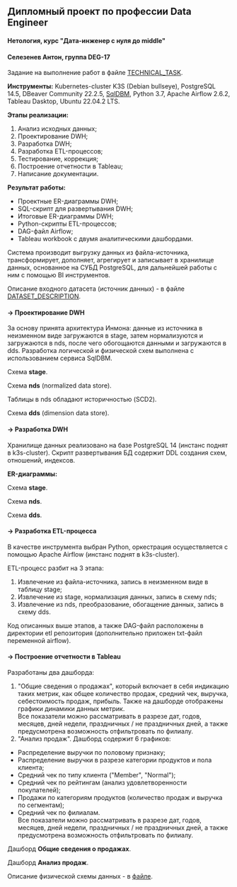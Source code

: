 
## Дипломный проект по профессии Data Engineer
#### Нетология, курс "Дата-инженер с нуля до middle"
#### Селезенев Антон, группа DEG-17

Задание на выполнение работ в файле [TECHNICAL_TASK](https://).

**Инструменты:** Kubernetes-cluster K3S (Debian bullseye), PostgreSQL 14.5, DBeaver Community 22.2.5, [SqlDBM](https://sqldbm.com), Python 3.7, Apache Airflow 2.6.2, Tableau Dasktop, Ubuntu 22.04.2 LTS. 

**Этапы реализации:**
1. Анализ исходных данных;
2. Проектирование DWH;
3. Разработка DWH;
4. Разработка ETL-процессов;
5. Тестирование, коррекция;
6. Построение отчетности в Tableau;
7. Написание документации.

**Результат работы:**
+ Проектные ER-диаграммы DWH;
+ SQL-скрипт для развертывания DWH;
+ Итоговые ER-диаграммы DWH;
+ Python-скрипты ETL-процессов;
+ DAG-файл Airflow;
+ Tableau workbook с двумя аналитическими дашбордами.

Система производит выгрузку данных из файла-источника, трансформирует, дополняет, агрегирует и записывает в хранилище данных, основанное на СУБД PostgreSQL, для дальнейшей работы с ним с помощью BI инструментов.

Описание входного датасета (источник данных) - в файле [DATASET_DESCRIPTION](http://).

#### → Проектирование DWH
За основу принята архитектура Инмона: данные из источника в неизменном виде загружаются в stage, затем нормализуются и загружаются в nds, после чего обогощаются данными и загружаются в dds. Разработка логической и физической схем выполнена с использованием сервиса SqlDBM.

Схема **stage**.
<!-- <p align="center">
  <img width="500" height="350" src="https://thumb.cloud.mail.ru/weblink/thumb/xw1/STBD/Yv8iwjDL7">
</p> -->

Схема **nds** (normalized data store).
<!-- <p align="center">
  <img width="750" height="500" src="https://thumb.cloud.mail.ru/weblink/thumb/xw1/YjSp/VijXMc6xM">
</p> -->
Таблицы в nds обладают историчностью (SCD2).

Схема **dds** (dimension data store).
<!-- <p align="center">
  <img width="750" height="500" src="https://thumb.cloud.mail.ru/weblink/thumb/xw1/YjSp/VijXMc6xM">
</p> -->

#### → Разработка DWH
Хранилище данных реализовано на базе PostgreSQL 14 (инстанс поднят в k3s-cluster). Скрипт развертывания БД содержит DDL создания схем, отношений, индексов.

**ER-диаграммы:**

Схема **stage**.
<!-- <p align="center">
  <img width="500" height="350" src="https://thumb.cloud.mail.ru/weblink/thumb/xw1/STBD/Yv8iwjDL7">
</p> -->

Схема **nds**.
<!-- <p align="center">
  <img width="750" height="500" src="https://thumb.cloud.mail.ru/weblink/thumb/xw1/YjSp/VijXMc6xM">
</p> -->

Схема **dds**.
<!-- <p align="center">
  <img width="750" height="500" src="https://thumb.cloud.mail.ru/weblink/thumb/xw1/YjSp/VijXMc6xM">
</p> -->

#### → Разработка ETL-процесса
В качестве инструмента выбран Python, оркестрация осуществляется с помощью Apache Airflow (инстанс поднят в k3s-cluster).

ETL-процесс разбит на 3 этапа:
1. Извлечение из файла-источника, запись в неизменном виде в таблицу stage;
2. Извлечение из stage, нормализация данных, запись в схему nds;
3. Извлечение из nds, преобразование, обогащение данных, запись в схему dds.

Код описанных выше этапов, а также DAG-файл расположены в директории etl репозитория (дополнительно приложен txt-файл переменной airflow).

#### → Построение отчетности в Tableau
Разработаны два дашборда:
1. "Общие сведения о продажах", который включает в себя индикацию таких метрик, как общее количество продаж, средний чек, выручка, себестоимость продаж, прибыль. Также на дашборде отображены графики динамики данных метрик.\
  Все показатели можно рассматривать в разрезе дат, годов, месяцев, дней недели, праздничных / не праздничных дней, а также предусмотрена возможность отфильтровать по филиалу.
2. "Анализ продаж". Дашборд содержит 6 графиков:
+ Распределение выручки по половому признаку;
+ Распределение выручки в разрезе категории продуктов и пола клиента;
+ Средний чек по типу клиента ("Member", "Normal");
+ Средний чек по рейтингам (анализ удовлетворенности покупателей);
+ Продажи по категориям продуктов (количество продаж и выручка по сегментам);
+ Средний чек по филиалам.\
  Все показатели можно рассматривать в разрезе дат, годов, месяцев, дней недели, праздничных / не праздничных дней, а также предусмотрена возможность отфильтровать по филиалу.

Дашборд **Общие сведения о продажах**.
<!-- <p align="center">
  <img width="750" height="500" src="https://thumb.cloud.mail.ru/weblink/thumb/xw1/YjSp/VijXMc6xM">
</p> -->

Дашборд **Анализ продаж**.
<!-- <p align="center">
  <img width="750" height="500" src="https://thumb.cloud.mail.ru/weblink/thumb/xw1/YjSp/VijXMc6xM">
</p> -->



Описание физической схемы данных - в [файле](https://).